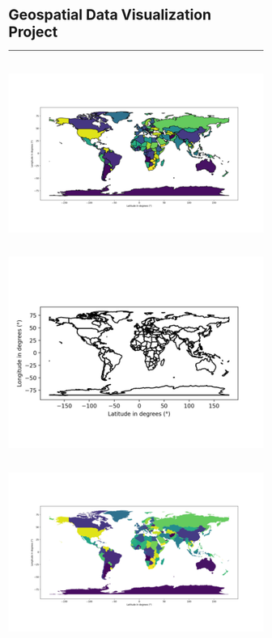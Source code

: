 # Geospatial Data Visualization Project
---

<br/>

![](./images/world_map.boundary.plot.jpg)


<br/>


![](./images/world_map.boundary.jpg)


<br/>

![](./images/world_map.plot.jpg)

